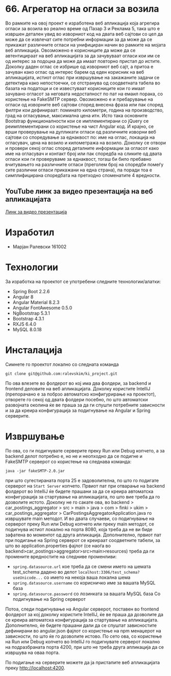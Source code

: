 # 66. Агрегатор на огласи за возила

Во рамките на овој проект е изработена веб апликација која агрегира огласи за возила во реално време од Пазар 3 и Реклама 5, така што е извршен детален увид во изворниот код на двата веб сајтови со цел да може да се извлечат сите потребни информации за да може да се прикажат различните огласи на унифициран начин во рамките на мојата веб апликација. Овозможено е корисниците да може да се автентицираат на веб апликацијата за да зачувуваат огласи кои им се од интерес за подоцна да може да имаат повторно пристап до истите. Доколку даден оглас се избрише од изворниот веб сајт, а притоа е зачуван како оглас од интерес барем од еден корисник на веб апликацијата, истиот оглас при извршување на закажаните задачи се детектира како непостоечки, се отстранува од соодветната табела во базата на податоци и се известуваат корисниците кои го имаат зачувано огласот за неговата недостапност по пат на емаил порака, со користење на FakeSMTP сервер. Овозможено е и пребарување на огласи од изворните веб сајтови според внесена фраза или пак според филтри кои дефинираат: поминато километри, година на производство, град на огласување, максимална цена итн. Исто така основните Bootstrap функционалности кои се имплементирани со jQuery се реимплементирани со користење на чист Angular код. И крајно, се врши проверување на дупликати огласи од различните изворни веб сајтови со споредување за еднаквост по: име на оглас, локација на огласувач, цена на возило и километража на возило. Доколку се отвори и провери секој оглас според деталните информации за огласот како име на огласувач и контакт број или пак споредба на сликите од двата огласи кои ги проверуваме за еднаквост, тогаш би било пребавно вчитувањето на различните огласи (преголем број на споредби помеѓу сите различни огласи прикажани на една страна), па поради тоа е симплифицирана споредбата на претходно споменатите 4 вредности. 
## YouTube линк за видео презентација на веб апликацијата
[Линк за видео презентација](https://youtu.be/_Ma8r0jNtqY)

# Изработил
* Марјан Ралевски 161002

# Технологии
За изработка на проектот се употребени следните технологии/алатки:
* Spring Boot 2.2.6
* Angular 8 
* Angular Material 8.2.3
* Angular FontAwesome 0.5.0
* NgBootstrap 5.3.1
* Bootstrap 4.3.1
* RXJS 6.4.0
* MySQL 8.0.18

# Инсталација
Симнете го проектот локално со следната команда
```
git clone git@github.com:ralevskim/ki_project.git
```
По ова влезете во фолдерот во кој има два фолдери, за backend и frontend деловите на веб апликацијата. Доколку користите IntelliJ (препорачано е за побрзо автоматско конфигурирање на проектот), отворете го секој од двата фолдери посебно, по што автоматски развојната околина ќе ве праша за да ги спушти потребните зависности и за да креира конфигурација за подигнување на Angular и Spring серверите. 

# Извршување
По ова, со ги подигнувате серверите преку Run или Debug копчето, а за backend делот потребно е, но не и неопходно да се подигне и FakeSMTP серверот со користење на следнава команда:
```
java -jar fakeSMTP-2.0.jar
```
при што сугестираната порта 25 е задоволителна, по што го подигате серверот на `Start Server` копчето. Првиот пат при отварање на backend фолдерот во IntelliJ ќе бидете прашани за да се креира автоматска конфигурација за стартување на апликацијата, по што вие треба да го дозволите истото. Доколку не го сакате ова, во backend > car_postings_aggregator > src > main > java > com > finki > ukim > car_postings_aggregator > CarPostingsAggregatorApplication.java го извршувате main методот. И во двата случаеви, со подигнување на серверот преку Run или Debug копчето или преку main методот, се подигнува истиот локално на порта 8080, која треба да не ви биде зафатена во моментот од друга апликација. Дополнително, првиот пат при подигање на Spring серверот се креираат соодветните табели, за што во application.properties фајлот (се наоѓа во backend>car_postings>aggregator>src>main>resources) треба да ги промените вредностите на следниве променливи:
* `spring.datasource.url` кое треба да се смени името на шемата test_schema дадено во делот `localhost:3306/test_schema?useUnicode...` со името на некоја ваша локална шема
* `spring.datasource.username` со корисничко име за вашата MySQL база
* `spring.datasource.password` со лозинката за вашата MySQL база
Со подигнување на Spring серверот

Потоа, следи подигнување на Angular серверот, поставен во frontend фолдерот за кој доколку користите IntelliJ, ќе ве праша да дозволите да се креира автоматска конфигурација за стартување на апликацијата. Дополнително, ќе бидете прашани дали да се спуштат зависностите дефинирани во angular.json фајлот со користење на npm менаџерот на зависности, по што ќе го дозволите истово. По сето ова, со користење на Run или Debug копчето во IntelliJ го подигнувате серверот локално на подразбраната порта 4200, при што не треба друга апликација да се извршува на оваа порта.

По подигање на серверите можете да ја пристапите веб апликацијата преку [http://localhost:4200](http://localhost:4200).



